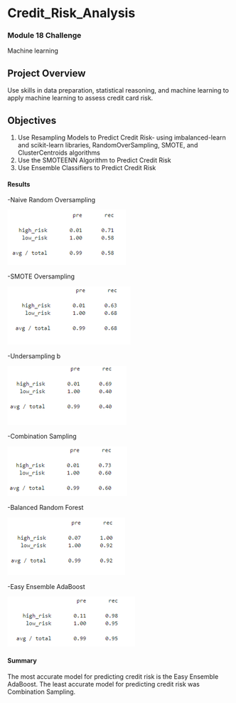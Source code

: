# Credit_Risk_Analysis
### Module 18 Challenge
Machine learning


## Project Overview
Use skills in data preparation, statistical reasoning, and machine learning to apply machine learning to assess credit card risk. 


## Objectives
1. Use Resampling Models to Predict Credit Risk- using imbalanced-learn and scikit-learn libraries, RandomOverSampling, SMOTE, and ClusterCentroids algorithms
2. Use the SMOTEENN Algorithm to Predict Credit Risk
3. Use Ensemble Classifiers to Predict Credit Risk


#### Results
-Naive Random Oversampling 

 ![Precision and Recall Scores](./Credit_Risk_Analysis/Naive_Random_Over.png)
 
-SMOTE Oversampling 

 ![SMOTE Oversampling](./Credit_Risk_Analysis/SMOTE_Over.png)
 
-Undersampling b

 ![Undersampling](./Credit_Risk_Analysis/Under.png)
 
-Combination Sampling 

 ![Combination Sampling](./Credit_Risk_Analysis/Combo.png)
 
-Balanced Random Forest

 ![Balanced Random Forest](./Credit_Risk_Analysis/Bal_RandomForest.png)
 
-Easy Ensemble AdaBoost

 ![Easy Ensemble AdaBoost](./Credit_Risk_Analysis/AdaBoost.png)
 
 
#### Summary
The most accurate model for predicting credit risk is the Easy Ensemble AdaBoost. The least accurate model for predicting credit risk was Combination Sampling.
